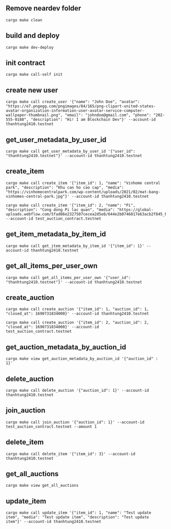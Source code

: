 ## Remove neardev folder

```
cargo make clean
```

## build and deploy

```
cargo make dev-deploy
```

## init contract

```
cargo make call-self init
```

## create new user

```
cargo make call create_user '{"name": "John Doe", "avatar": "https://e7.pngegg.com/pngimages/84/165/png-clipart-united-states-avatar-organization-information-user-avatar-service-computer-wallpaper-thumbnail.png", "email": "johndoe@gmail.com", "phone": "202-555-0188", "description": "Hi! I am Blockchain Dev"}' --account-id thanhtung2410.testnet
```

## get_user_metadata_by_user_id

```
cargo make call get_user_metadata_by_user_id '{"user_id": "thanhtung2410.testnet"}' --account-id thanhtung2410.testnet
```

## create_item

```
cargo make call create_item '{"item_id": 1, "name": "Vinhome central park", "description": "Khu can ho cao cap", "media": "https://vinhomecentralpark.com/wp-content/uploads/2021/02/mat-bang-vinhomes-central-park.jpg"}' --account-id thanhtung2410.testnet
```

```
cargo make call create_item '{"item_id": 2, "name": "Pi", "description": "Cong dong Pi lac quan", "media": "https://global-uploads.webflow.com/5fad86e2327507cecea2d5e8/644e2b0746017e63acb2f845_Pi%20Network%20Mobile%20Mining.jpg"}' --account-id test_auction_contract.testnet
```

## get_item_metadata_by_item_id

```
cargo make call get_item_metadata_by_item_id '{"item_id": 1}' --account-id thanhtung2410.testnet
```

## get_all_items_per_user_own

```
cargo make call get_all_items_per_user_own '{"user_id": "thanhtung2410.testnet"}' --account-id thanhtung2410.testnet
```

## create_auction

```
cargo make call create_auction '{"item_id": 1, "auction_id": 1, "closed_at": 1690731834000}' --account-id thanhtung2410.testnet
```

```
cargo make call create_auction '{"item_id": 2, "auction_id": 2, "closed_at": 1690731834000}' --account-id test_auction_contract.testnet
```

## get_auction_metadata_by_auction_id

```
cargo make view get_auction_metadata_by_auction_id '{"auction_id" : 1}'
```

## delete_auction

```
cargo make call delete_auction '{"auction_id": 1}' --account-id thanhtung2410.testnet
```

## join_auction

```
cargo make call join_auction '{"auction_id": 1}' --account-id test_auction_contract.testnet --amount 1
```

## delete_item

```
cargo make call delete_item '{"item_id": 3}' --account-id thanhtung2410.testnet
```

## get_all_auctions

```
cargo make view get_all_auctions
```

## update_item

```
cargo make call update_item '{"item_id": 1, "name": "Test update item", "media": "Test update item", "description": "Test update item"}' --account-id thanhtung2410.testnet
```
